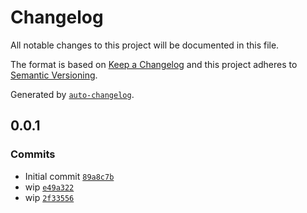 # Changelog

All notable changes to this project will be documented in this file.

The format is based on [Keep a Changelog](https://keepachangelog.com/en/1.0.0/)
and this project adheres to [Semantic Versioning](https://semver.org/spec/v2.0.0.html).

Generated by [`auto-changelog`](https://github.com/CookPete/auto-changelog).

## 0.0.1

### Commits

- Initial commit [`89a8c7b`](https://github.com/bicycle-codes/progress-indicator/commit/89a8c7bc768951afa97160e0c8f810c02ddf1031)
- wip [`e49a322`](https://github.com/bicycle-codes/progress-indicator/commit/e49a3228a16dfd0a03face884d8b81cbd055a249)
- wip [`2f33556`](https://github.com/bicycle-codes/progress-indicator/commit/2f3355667ba1d208bd98f2c5509c6f1bf370d6fb)
